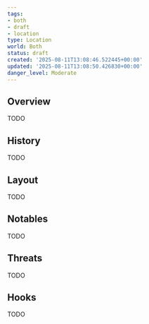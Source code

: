 ```yaml
---
tags:
- both
- draft
- location
type: Location
world: Both
status: draft
created: '2025-08-11T13:08:46.522445+00:00'
updated: '2025-08-11T13:08:50.426830+00:00'
danger_level: Moderate
---
```



## Overview

TODO
## History

TODO
## Layout

TODO
## Notables

TODO
## Threats

TODO
## Hooks

TODO
